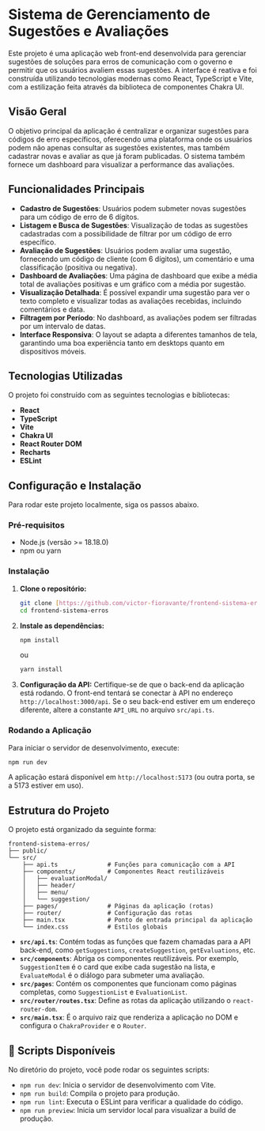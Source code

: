 # Sistema de Gerenciamento de Sugestões e Avaliações

Este projeto é uma aplicação web front-end desenvolvida para gerenciar sugestões de soluções para erros de comunicação com o governo e permitir que os usuários avaliem essas sugestões. A interface é reativa e foi construída utilizando tecnologias modernas como React, TypeScript e Vite, com a estilização feita através da biblioteca de componentes Chakra UI.

## Visão Geral

O objetivo principal da aplicação é centralizar e organizar sugestões para códigos de erro específicos, oferecendo uma plataforma onde os usuários podem não apenas consultar as sugestões existentes, mas também cadastrar novas e avaliar as que já foram publicadas. O sistema também fornece um dashboard para visualizar a performance das avaliações.

## Funcionalidades Principais

* **Cadastro de Sugestões**: Usuários podem submeter novas sugestões para um código de erro de 6 dígitos.
* **Listagem e Busca de Sugestões**: Visualização de todas as sugestões cadastradas com a possibilidade de filtrar por um código de erro específico.
* **Avaliação de Sugestões**: Usuários podem avaliar uma sugestão, fornecendo um código de cliente (com 6 dígitos), um comentário e uma classificação (positiva ou negativa).
* **Dashboard de Avaliações**: Uma página de dashboard que exibe a média total de avaliações positivas e um gráfico com a média por sugestão.
* **Visualização Detalhada**: É possível expandir uma sugestão para ver o texto completo e visualizar todas as avaliações recebidas, incluindo comentários e data.
* **Filtragem por Período**: No dashboard, as avaliações podem ser filtradas por um intervalo de datas.
* **Interface Responsiva**: O layout se adapta a diferentes tamanhos de tela, garantindo uma boa experiência tanto em desktops quanto em dispositivos móveis.

## Tecnologias Utilizadas

O projeto foi construído com as seguintes tecnologias e bibliotecas:

* **React**
* **TypeScript**
* **Vite**
* **Chakra UI**
* **React Router DOM**
* **Recharts**
* **ESLint**

## Configuração e Instalação

Para rodar este projeto localmente, siga os passos abaixo.

### Pré-requisitos

* Node.js (versão >= 18.18.0)
* npm ou yarn

### Instalação

1.  **Clone o repositório:**
    ```bash
    git clone [https://github.com/victor-fioravante/frontend-sistema-erros.git](https://github.com/victor-fioravante/frontend-sistema-erros.git)
    cd frontend-sistema-erros
    ```

2.  **Instale as dependências:**
    ```bash
    npm install
    ```
    ou
    ```bash
    yarn install
    ```

3.  **Configuração da API:**
    Certifique-se de que o back-end da aplicação está rodando. O front-end tentará se conectar à API no endereço `http://localhost:3000/api`. Se o seu back-end estiver em um endereço diferente, altere a constante `API_URL` no arquivo `src/api.ts`.

### Rodando a Aplicação

Para iniciar o servidor de desenvolvimento, execute:
```bash
npm run dev
````

A aplicação estará disponível em `http://localhost:5173` (ou outra porta, se a 5173 estiver em uso).

## Estrutura do Projeto

O projeto está organizado da seguinte forma:

```
frontend-sistema-erros/
├── public/
└── src/
    ├── api.ts              # Funções para comunicação com a API
    ├── components/         # Componentes React reutilizáveis
    │   ├── evaluationModal/
    │   ├── header/
    │   ├── menu/
    │   └── suggestion/
    ├── pages/              # Páginas da aplicação (rotas)
    ├── router/             # Configuração das rotas
    ├── main.tsx            # Ponto de entrada principal da aplicação
    └── index.css           # Estilos globais
```

  * **`src/api.ts`**: Contém todas as funções que fazem chamadas para a API back-end, como `getSuggestions`, `createSuggestion`, `getEvaluations`, etc.
  * **`src/components`**: Abriga os componentes reutilizáveis. Por exemplo, `SuggestionItem` é o card que exibe cada sugestão na lista, e `EvaluateModal` é o diálogo para submeter uma avaliação.
  * **`src/pages`**: Contém os componentes que funcionam como páginas completas, como `SuggestionList` e `EvaluationList`.
  * **`src/router/routes.tsx`**: Define as rotas da aplicação utilizando o `react-router-dom`.
  * **`src/main.tsx`**: É o arquivo raiz que renderiza a aplicação no DOM e configura o `ChakraProvider` e o `Router`.

## 🔧 Scripts Disponíveis

No diretório do projeto, você pode rodar os seguintes scripts:

  * `npm run dev`: Inicia o servidor de desenvolvimento com Vite.
  * `npm run build`: Compila o projeto para produção.
  * `npm run lint`: Executa o ESLint para verificar a qualidade do código.
  * `npm run preview`: Inicia um servidor local para visualizar a build de produção.

<!-- end list -->
